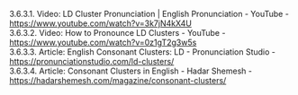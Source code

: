 3.6.3.1. Video: LD Cluster Pronunciation | English Pronunciation - YouTube - https://www.youtube.com/watch?v=3k7jN4kX4U  
3.6.3.2. Video: How to Pronounce LD Clusters - YouTube - https://www.youtube.com/watch?v=0z1gT2g3w5s  
3.6.3.3. Article: English Consonant Clusters: LD - Pronunciation Studio - https://pronunciationstudio.com/ld-clusters/  
3.6.3.4. Article: Consonant Clusters in English - Hadar Shemesh - https://hadarshemesh.com/magazine/consonant-clusters/  
